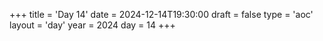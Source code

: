 +++
title = 'Day 14'
date = 2024-12-14T19:30:00
draft = false
type = 'aoc'
layout = 'day'
year = 2024
day = 14
+++
